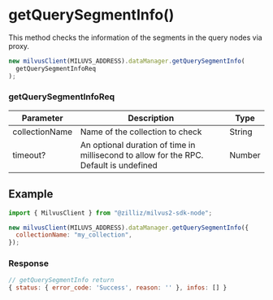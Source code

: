 # getQuerySegmentInfo()

This method checks the information of the segments in the query nodes via proxy.

```javascript
new milvusClient(MILUVS_ADDRESS).dataManager.getQuerySegmentInfo(
  getQuerySegmentInfoReq
);
```

### getQuerySegmentInfoReq

| Parameter      | Description                                                                            | Type   |
| -------------- | -------------------------------------------------------------------------------------- | ------ |
| collectionName | Name of the collection to check                                                        | String |
| timeout?       | An optional duration of time in millisecond to allow for the RPC. Default is undefined | Number |

## Example

```javascript
import { MilvusClient } from "@zilliz/milvus2-sdk-node";

new milvusClient(MILUVS_ADDRESS).dataManager.getQuerySegmentInfo({
  collectionName: "my_collection",
});
```

### Response

```javascript
// getQuerySegmentInfo return
{ status: { error_code: 'Success', reason: '' }, infos: [] }
```
